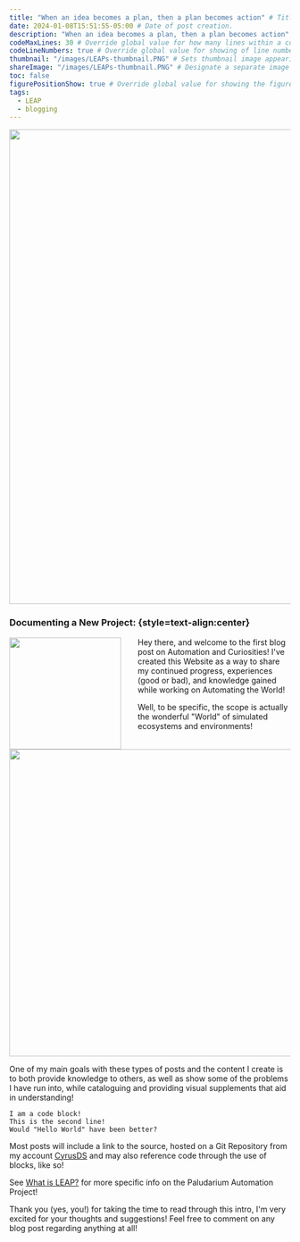 ```yaml
---
title: "When an idea becomes a plan, then a plan becomes action" # Title of the blog post.
date: 2024-01-08T15:51:55-05:00 # Date of post creation.
description: "When an idea becomes a plan, then a plan becomes action" # Description used for search engine.
codeMaxLines: 30 # Override global value for how many lines within a code block before auto-collapsing.
codeLineNumbers: true # Override global value for showing of line numbers within code block.
thumbnail: "/images/LEAPs-thumbnail.PNG" # Sets thumbnail image appearing inside card on homepage.
shareImage: "/images/LEAPs-thumbnail.PNG" # Designate a separate image for social media sharing.
toc: false
figurePositionShow: true # Override global value for showing the figure label.
tags:
  - LEAP
  - blogging
---
```

<img src="/images/ESP32.png" align="Center" width="850" style="margin-right: 30px"/>

### Documenting a New Project: {style=text-align:center}
<img src="/images/logo2.png" align="left" width="200" style="margin-right: 30px"/>

Hey there, and welcome to the first blog post on Automation and Curiosities! 
I've created this Website as a way to share my continued progress, experiences (good or bad), and knowledge gained while working on Automating the World! 

Well, to be specific, the scope is actually the  wonderful "World" of simulated ecosystems and environments! 

<img src="/images/before_and_after.jpg" align="center" width="550" style="margin-right: 30px"/>

One of my main goals with these types of posts and the content I create is to both provide knowledge to others, as well as show some of the problems I have run into, while cataloguing and providing visual supplements that aid in understanding!

```
I am a code block!
This is the second line!
Would "Hello World" have been better?
```
Most posts will include a link to the source, hosted on a Git Repository from my account [CyrusDS](https://github.com/CyrusDS) and may also reference code through the use of blocks, like so! 




See [What is LEAP?](https://curiouscyrus.me/post/starting-a-project/) for more specific info on the Paludarium Automation Project!


<!-- In continually advancing this large project, I aim to utilize and employ modern engineering practices in order to create a modern environment that links both the wonders of Nature, and the capabilities of Technology. I love the capacity to create an entire living microcosm which can be combined with modern technological tools, and I hope you may find some love in this as well!  -->

Thank you (yes, you!) for taking the time to read through this intro, I'm very excited for your thoughts and suggestions! Feel free to comment on any blog post regarding anything at all! 